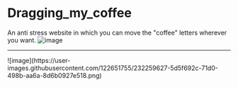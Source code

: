 # Dragging_my_coffee
An anti stress website in which you can move the "coffee" letters wherever you want.
![image](https://user-images.githubusercontent.com/122651755/232259621-9e3636a6-fc40-429f-8ec1-ae960ee2a6c0.png)
<hr>
![image](https://user-images.githubusercontent.com/122651755/232259627-5d5f692c-71d0-498b-aa6a-8d6b0927e518.png)
